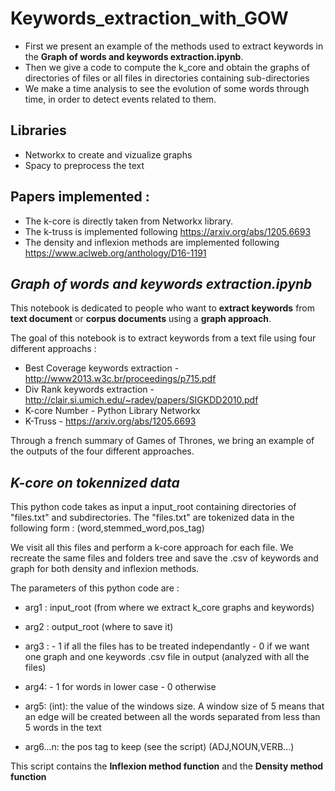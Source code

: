 # Keywords_extraction_with_GOW

- First we present an example of the methods used to extract keywords in the **Graph of words and keywords extraction.ipynb**.
- Then we give a code to compute the k_core and obtain the graphs of directories of files or all files in directories containing sub-directories
- We make a time analysis to see the evolution of some words through time, in order to detect events related to them. 

## Libraries 

- Networkx to create and vizualize graphs 
- Spacy to preprocess the text 

## Papers implemented : 
- The k-core is directly taken from Networkx library.
- The k-truss is implemented following https://arxiv.org/abs/1205.6693
- The density and inflexion methods are implemented following https://www.aclweb.org/anthology/D16-1191

## ***Graph of words and keywords extraction.ipynb***

This notebook is dedicated to people who want to **extract keywords** from **text document** or **corpus documents** using a **graph approach**.

The goal of this notebook is to extract keywords from a text file using four different approachs :
- Best Coverage keywords extraction - http://www2013.w3c.br/proceedings/p715.pdf
- Div Rank keywords extraction - http://clair.si.umich.edu/~radev/papers/SIGKDD2010.pdf
- K-core Number - Python Library Networkx
- K-Truss - https://arxiv.org/abs/1205.6693

Through a french summary of Games of Thrones, we bring an example of the outputs of the four different approaches.


## ***K-core on tokennized data***

This python code takes as input a input_root containing directories of "files.txt" and subdirectories.
The "files.txt" are tokenized data in the following form : (word,stemmed_word,pos_tag)

We visit all this files and perform a k-core approach for each file. 
We recreate the same files and folders tree and save the .csv of keywords and graph for both density and inflexion methods.

The parameters of this python code are :

- arg1 : input_root (from where we extract k_core graphs and keywords)

- arg2 : output_root (where to save it)

- arg3 : - 1 if all the files has to be treated independantly - 0 if we want one graph and one keywords .csv file in output (analyzed with all the files)
- arg4: - 1 for words in lower case - 0 otherwise
            
- arg5: (int): the value of the windows size. A window size of 5 means that an edge will be created between all the words separated from less than 5 words in the text

- arg6...n: the pos tag to keep (see the script) (ADJ,NOUN,VERB...)

This script contains the **Inflexion method function** and the **Density method function**

